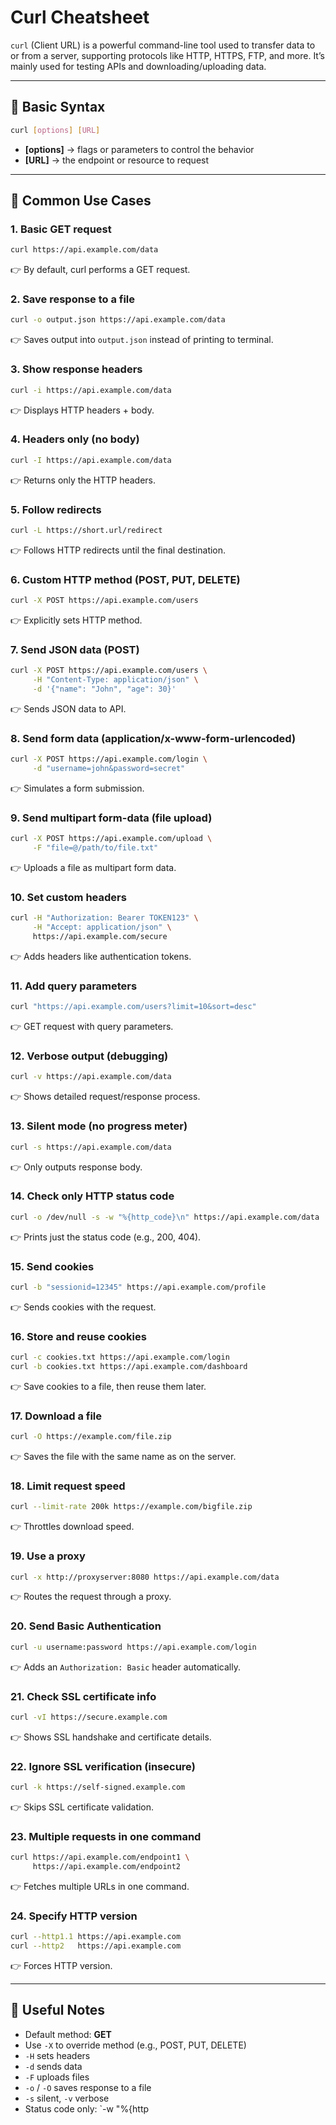# Curl Cheatsheet

`curl` (Client URL) is a powerful command-line tool used to transfer data to or from a server, supporting protocols like HTTP, HTTPS, FTP, and more. It’s mainly used for testing APIs and downloading/uploading data.

---

## 🔹 Basic Syntax

```bash
curl [options] [URL]
```

* **\[options]** → flags or parameters to control the behavior
* **\[URL]** → the endpoint or resource to request

---

## 🔹 Common Use Cases

### 1. **Basic GET request**

```bash
curl https://api.example.com/data
```

👉 By default, curl performs a GET request.

### 2. **Save response to a file**

```bash
curl -o output.json https://api.example.com/data
```

👉 Saves output into `output.json` instead of printing to terminal.

### 3. **Show response headers**

```bash
curl -i https://api.example.com/data
```

👉 Displays HTTP headers + body.

### 4. **Headers only (no body)**

```bash
curl -I https://api.example.com/data
```

👉 Returns only the HTTP headers.

### 5. **Follow redirects**

```bash
curl -L https://short.url/redirect
```

👉 Follows HTTP redirects until the final destination.

### 6. **Custom HTTP method (POST, PUT, DELETE)**

```bash
curl -X POST https://api.example.com/users
```

👉 Explicitly sets HTTP method.

### 7. **Send JSON data (POST)**

```bash
curl -X POST https://api.example.com/users \
     -H "Content-Type: application/json" \
     -d '{"name": "John", "age": 30}'
```

👉 Sends JSON data to API.

### 8. **Send form data (application/x-www-form-urlencoded)**

```bash
curl -X POST https://api.example.com/login \
     -d "username=john&password=secret"
```

👉 Simulates a form submission.

### 9. **Send multipart form-data (file upload)**

```bash
curl -X POST https://api.example.com/upload \
     -F "file=@/path/to/file.txt"
```

👉 Uploads a file as multipart form data.

### 10. **Set custom headers**

```bash
curl -H "Authorization: Bearer TOKEN123" \
     -H "Accept: application/json" \
     https://api.example.com/secure
```

👉 Adds headers like authentication tokens.

### 11. **Add query parameters**

```bash
curl "https://api.example.com/users?limit=10&sort=desc"
```

👉 GET request with query parameters.

### 12. **Verbose output (debugging)**

```bash
curl -v https://api.example.com/data
```

👉 Shows detailed request/response process.

### 13. **Silent mode (no progress meter)**

```bash
curl -s https://api.example.com/data
```

👉 Only outputs response body.

### 14. **Check only HTTP status code**

```bash
curl -o /dev/null -s -w "%{http_code}\n" https://api.example.com/data
```

👉 Prints just the status code (e.g., 200, 404).

### 15. **Send cookies**

```bash
curl -b "sessionid=12345" https://api.example.com/profile
```

👉 Sends cookies with the request.

### 16. **Store and reuse cookies**

```bash
curl -c cookies.txt https://api.example.com/login
curl -b cookies.txt https://api.example.com/dashboard
```

👉 Save cookies to a file, then reuse them later.

### 17. **Download a file**

```bash
curl -O https://example.com/file.zip
```

👉 Saves the file with the same name as on the server.

### 18. **Limit request speed**

```bash
curl --limit-rate 200k https://example.com/bigfile.zip
```

👉 Throttles download speed.

### 19. **Use a proxy**

```bash
curl -x http://proxyserver:8080 https://api.example.com/data
```

👉 Routes the request through a proxy.

### 20. **Send Basic Authentication**

```bash
curl -u username:password https://api.example.com/login
```

👉 Adds an `Authorization: Basic` header automatically.

### 21. **Check SSL certificate info**

```bash
curl -vI https://secure.example.com
```

👉 Shows SSL handshake and certificate details.

### 22. **Ignore SSL verification (insecure)**

```bash
curl -k https://self-signed.example.com
```

👉 Skips SSL certificate validation.

### 23. **Multiple requests in one command**

```bash
curl https://api.example.com/endpoint1 \
     https://api.example.com/endpoint2
```

👉 Fetches multiple URLs in one command.

### 24. **Specify HTTP version**

```bash
curl --http1.1 https://api.example.com
curl --http2   https://api.example.com
```

👉 Forces HTTP version.

---

## 🔹 Useful Notes

* Default method: **GET**
* Use `-X` to override method (e.g., POST, PUT, DELETE)
* `-H` sets headers
* `-d` sends data
* `-F` uploads files
* `-o` / `-O` saves response to a file
* `-s` silent, `-v` verbose
* Status code only: \`-w "%{http
